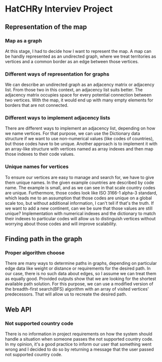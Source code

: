 # HatCHRy Interviev Project
## Representation of the map
### Map as a graph
At this stage, I had to decide how I want to represent the map.
A map can be handly represented as an undirected graph, where we treat territories as vertices and a common border as an edge between those vertices.

### Different ways of representation for graphs
We can describe an undirected graph as an adjacency matrix or adjacency list. From those two in this context, an adjacency list suits better. The adjacency matrix occupies space for every potential connection between two vertices. With the map, it would end up with many empty elements for borders that are not connected.

### Different ways to implement adjacency lists
There are different ways to implement an adjacency list, depending on how we name vertices. For that purpose, we can use the Dictionary data structure if we want to use non-numerical values (like codes of countries), but those codes have to be unique. Another approach is to implement it with an array-like structure with vertices named as array indexes and then map those indexes to their code values.

### Unique names for vertices
To ensure our vertices are easy to manage and search for, we have to give them unique names. In the given example countries are described by code name. The example is small, and as we can see in that scale country codes are unique. Furthermore, those codes look like ISO 3166-1 alpha-3 standard, which leads me to an assumption that those codes are unique on a global scale too, but without additional information, I can't tell if that's the truth. If we want to add a new continent, can we be sure that those values are still unique? Implementation with numerical indexes and the dictionary to match their indexes to particular codes will allow us to distinguish vertices without worrying about those codes and will improve scalability.

## Finding path in the graph
### Proper algorithm choose
There are many ways to determine paths in graphs, depending on particular edge data like weight or distance or requirements for the desired path. In our case, there is no such data about edges, so I assume we can treat them as equally good. Provided outputs show that we are looking for the shortest available path solution. For this purpose, we can use a modified version of the breadth-first search(BFS) algorithm with an array of visited vertices' predecessors. That will allow us to recreate the desired path.

## Web API
### Not supported country code
There is no information in project requirements on how the system should handle a situation when someone passes the not supported country code.  In my opinion, it's a good practice to inform our user that something went wrong and I decided to do so by returning a message that the user passed not supported country code.
